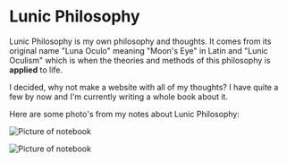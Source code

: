 # Lunic Philosophy
Lunic Philosophy is my own philosophy and thoughts. It comes from its original name "Luna Oculo" meaning "Moon's Eye" in Latin and "Lunic Oculism" which is when the theories and methods of this philosophy is **applied** to life.

I decided, why not make a website with all of my thoughts? I have quite a few by now and I'm currently writing a whole book about it.

Here are some photo's from my notes about Lunic Philosophy:

![Picture of notebook](https://trixjoyce.com/GitHub/lunic3.jpg)

![Picture of notebook](https://trixjoyce.com/GitHub/lunic1.jpg)
